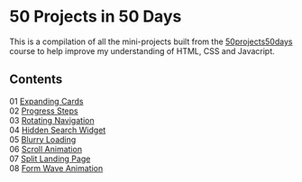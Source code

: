 # 50 Projects in 50 Days
This is a compilation of all the mini-projects built from the [50projects50days](https://www.50projects50days.com/) course to help improve my understanding of HTML, CSS and Javacript.

## Contents
01 [Expanding Cards](https://github.com/irahrosete/50projects-50days/tree/main/01-expanding-cards)<br>
02 [Progress Steps](https://github.com/irahrosete/50projects-50days/tree/main/02-progress-steps)<br>
03 [Rotating Navigation](https://github.com/irahrosete/50projects-50days/tree/main/03-rotating-navigation)<br>
04 [Hidden Search Widget](https://github.com/irahrosete/50projects-50days/tree/main/04-hidden-search-widget)<br>
05 [Blurry Loading](https://github.com/irahrosete/50projects-50days/tree/main/05-blurry-loading)<br>
06 [Scroll Animation](https://github.com/irahrosete/50projects-50days/tree/main/06-scroll-animation)<br>
07 [Split Landing Page](https://github.com/irahrosete/50projects-50days/tree/main/07-split-landing-page)<br>
08 [Form Wave Animation]()